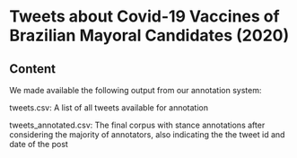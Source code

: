 # Tweets about Covid-19 Vaccines of Brazilian Mayoral Candidates (2020)

## Content

We made available the following output from our annotation system:

tweets.csv: A list of all tweets available for annotation

tweets_annotated.csv: The final corpus with stance annotations after considering the majority of annotators, also indicating the the tweet id and date of the post




